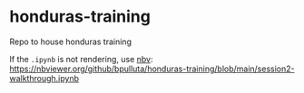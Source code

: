 # honduras-training
Repo to house honduras training

If the `.ipynb` is not rendering, use [nbv](https://nbviewer.org/): https://nbviewer.org/github/bpulluta/honduras-training/blob/main/session2-walkthrough.ipynb